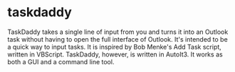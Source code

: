 # taskdaddy
TaskDaddy takes a single line of input from you and turns it into an Outlook task without having to open the full interface of Outlook. It's intended to be a quick way to input tasks. It is inspired by Bob Menke's Add Task script, written in VBScript. TaskDaddy, however, is written in AutoIt3. It works as both a GUI and a command line tool.
